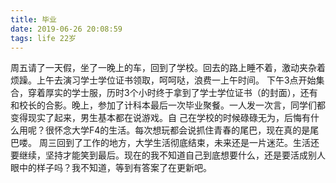 ```yaml
---
title: 毕业
date: 2019-06-26 20:08:59
tags: life 22岁
---
```


周五请了一天假，坐了一晚上的车，回到了学校。回去的路上睡不着，激动夹杂着烦躁。上午去演习学士学位证书领取，呵呵哒，浪费一上午时间。
下午3点开始集合，穿着厚实的学士服，历时3个小时终于拿到了学士学位证书（的封面），还有和校长的合影。晚上，参加了计科本最后一次毕业聚餐。一人发一次言，同学们都变得现实了起来，男生基本都在说游戏。自
己在学校的时候碌碌无为，后悔有什么用呢？很怀念大学F4的生活。每次想玩都会说抓住青春的尾巴，现在真的是尾巴喽。
周三回到了工作的地方，大学生活彻底结束，未来还是一片迷茫。生活还要继续，坚持才能笑到最后。现在的我不知道自己到底想要什么，还是要活成别人眼中的样子吗？我不知道，等到有答案了在更新吧。
